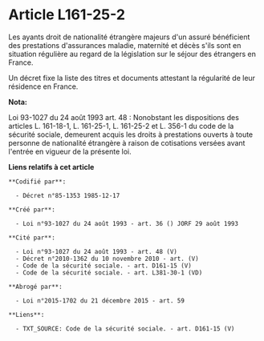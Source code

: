 # Article L161-25-2

Les ayants droit de nationalité étrangère majeurs d'un assuré bénéficient des prestations d'assurances maladie, maternité et
décès s'ils sont en situation régulière au regard de la législation sur le séjour des étrangers en France.

Un décret fixe la liste des titres et documents attestant la régularité de leur résidence en France.

**Nota:**

Loi 93-1027 du 24 août 1993 art. 48 : Nonobstant les dispositions des articles L. 161-18-1, L. 161-25-1, L. 161-25-2 et L.
356-1 du code de la sécurité sociale, demeurent acquis les droits à prestations ouverts à toute personne de nationalité
étrangère à raison de cotisations versées avant l'entrée en vigueur de la présente loi.

**Liens relatifs à cet article**

	**Codifié par**:

	  - Décret n°85-1353 1985-12-17

	**Créé par**:

	  - Loi n°93-1027 du 24 août 1993 - art. 36 () JORF 29 août 1993

	**Cité par**:

	  - Loi n°93-1027 du 24 août 1993 - art. 48 (V)
	  - Décret n°2010-1362 du 10 novembre 2010 - art. (V)
	  - Code de la sécurité sociale. - art. D161-15 (V)
	  - Code de la sécurité sociale. - art. L381-30-1 (VD)

	**Abrogé par**:

	  - Loi n°2015-1702 du 21 décembre 2015 - art. 59

	**Liens**:

	  - TXT_SOURCE: Code de la sécurité sociale. - art. D161-15 (V)

